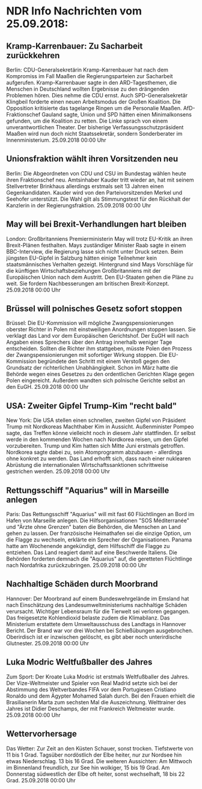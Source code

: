 # NDR Info Nachrichten vom 25.09.2018:


## Kramp-Karrenbauer: Zu Sacharbeit zurückkehren
Berlin:	CDU-Generalsekretärin Kramp-Karrenbauer hat nach dem Kompromiss im Fall Maaßen die Regierungsparteien zur Sacharbeit aufgerufen. Kramp-Karrenbauer sagte in den ARD-Tagesthemen, die Menschen in Deutschland wollten Ergebnisse zu den drängenden Problemen hören. Dies nehme die CDU ernst. Auch SPD-Generalsekretär Klingbeil forderte einen neuen Arbeitsmodus der Großen Koalition. Die Opposition kritisierte das tagelange Ringen um die Personalie Maaßen. AfD-Fraktionschef Gauland sagte, Union und SPD hätten einen Minimalkonsens gefunden, um die Koalition zu retten. Die Linke sprach von einem unverantwortlichen Theater. Der bisherige Verfassungsschutzpräsident Maaßen wird nun doch nicht Staatssekretär, sondern Sonderberater im Innenministerium. 25.09.2018 00:00 Uhr 

## Unionsfraktion wählt ihren Vorsitzenden neu
Berlin: Die Abgeordneten von CDU und CSU im Bundestag wählen heute ihren Fraktionschef neu. Amtsinhaber Kauder tritt wieder an, hat mit seinem Stellvertreter Brinkhaus allerdings erstmals seit 13 Jahren einen Gegenkandidaten. Kauder wird von den Parteivorsitzenden Merkel und Seehofer unterstützt. Die Wahl gilt als Stimmungstest für den Rückhalt der Kanzlerin in der Regierungsfraktion. 25.09.2018 00:00 Uhr 

## May will bei Brexit-Verhandlungen hart bleiben
London: Großbritanniens Premierministerin May will trotz EU-Kritik an ihren Brexit-Plänen festhalten. Mays zuständiger Minister Raab sagte in einem BBC-Interview, die Regierung lasse sich nicht unter Druck setzen. Beim jüngsten EU-Gipfel in Salzburg hätten einige Teilnehmer kein staatsmännisches Verhalten gezeigt. Hintergrund sind Mays Vorschläge für die künftigen Wirtschaftsbeziehungen Großbritanniens mit der Europäischen Union nach dem Austritt. Den EU-Staaten gehen die Pläne zu weit. Sie fordern Nachbesserungen am britischen Brexit-Konzept. 25.09.2018 00:00 Uhr 

## Brüssel will polnisches Gesetz sofort stoppen
Brüssel: Die EU-Kommission will mögliche Zwangspensionierungen oberster Richter in Polen mit einstweiligen Anordnungen stoppen lassen. Sie verklagt das Land vor dem Europäischen Gerichtshof. Der EuGH will nach Angaben eines Sprechers über den Antrag innerhalb weniger Tage entscheiden. Sollten die Richter ihm stattgeben, müsste Polen den Prozess der Zwangspensionierungen mit sofortiger Wirkung stoppen. Die EU-Kommission begründete den Schritt mit einem Verstoß gegen den Grundsatz der richterlichen Unabhängigkeit. Schon im März hatte die Behörde wegen eines Gesetzes zu den ordentlichen Gerichten Klage gegen Polen eingereicht. Außerdem wandten sich polnische Gerichte selbst an den EuGH. 25.09.2018 00:00 Uhr 

## USA: Zweiter Gipfel Trump-Kim "recht bald"
New York: Die USA stellen einen schnellen, zweiten Gipfel von Präsident Trump mit Nordkoreas Machthaber Kim in Aussicht. Außenminister Pompeo sagte, das Treffen könne vielleicht noch in diesem Jahr stattfinden. Er selbst werde in den kommenden Wochen nach Nordkorea reisen, um den Gipfel vorzubereiten. Trump und Kim hatten sich Mitte Juni erstmals getroffen. Nordkorea sagte dabei zu, sein Atomprogramm abzubauen - allerdings ohne konkret zu werden. Das Land erhofft sich, dass nach einer nuklearen Abrüstung die internationalen Wirtschaftssanktionen schrittweise gestrichen werden. 25.09.2018 00:00 Uhr 

## Rettungsschiff "Aquarius" will in Marseille anlegen
Paris: Das Rettungsschiff "Aquarius" will mit fast 60 Flüchtlingen an Bord im Hafen von Marseille anlegen. Die Hilfsorganisationen "SOS Méditerranée" und "Ärzte ohne Grenzen" baten die Behörden, die Menschen an Land gehen zu lassen. Der französische Heimathafen sei die einzige Option, um die Flagge zu wechseln, erklärte ein Sprecher der Organisationen. Panama hatte am Wochenende angekündigt, dem Hilfsschiff die Flagge zu entziehen. Das Land reagiert damit auf eine Beschwerde Italiens. Die Behörden forderten demnach die "Aquarius" auf, die geretteten Flüchtlinge nach Nordafrika zurückzubringen. 25.09.2018 00:00 Uhr 

## Nachhaltige Schäden durch Moorbrand
Hannover: Der Moorbrand auf einem Bundeswehrgelände im Emsland hat nach Einschätzung des Landesumweltministeriums nachhaltige Schäden verursacht. Wichtiger Lebensraum für die Tierwelt sei verloren gegangen. Das freigesetzte Kohlendioxid belaste zudem die Klimabilanz. Das Ministerium erstattete dem Umweltausschuss des Landtags in Hannover Bericht. Der Brand war vor drei Wochen bei Schießübungen ausgebrochen. Oberirdisch ist er inzwischen gelöscht, es gibt aber noch unterirdische Glutnester. 25.09.2018 00:00 Uhr 

## Luka Modric Weltfußballer des Jahres
Zum Sport: Der Kroate Luka Modric ist erstmals Weltfußballer des Jahres. Der Vize-Weltmeister und Spieler von Real Madrid setzte sich bei der Abstimmung des Weltverbandes FIFA vor dem Portugiesen Cristiano Ronaldo und dem Ägypter Mohamed Salah durch. Bei den Frauen erhielt die Brasilianerin Marta zum sechsten Mal die Auszeichnung. Welttrainer des Jahres ist Didier Deschamps, der mit Frankreich Weltmeister wurde. 25.09.2018 00:00 Uhr 

## Wettervorhersage
Das Wetter:
Zur Zeit an den Küsten Schauer, sonst trocken. Tiefstwerte von 11 bis 1 Grad. Tagsüber nordöstlich der Elbe heiter, nur zur Nordsee hin etwas Niederschlag. 13 bis 16 Grad. Die weiteren Aussichten: Am Mittwoch im Binnenland freundlich, zur See hin wolkiger, 15 bis 19 Grad. Am Donnerstag südwestlich der Elbe oft heiter, sonst wechselhaft, 18 bis 22 Grad. 25.09.2018 00:00 Uhr 
